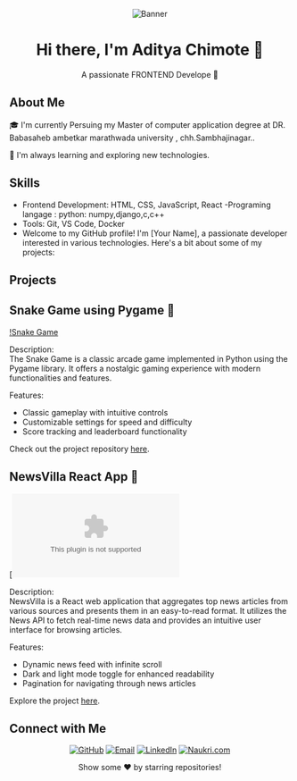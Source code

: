 <!-- Banner Image -->
<p align="center">
  <img src="https://github.com/yourusername/yourusername/raw/main/banner.png" alt="Banner">
</p>

<!-- Introduction -->
<h1 align="center">Hi there, I'm Aditya Chimote 👋</h1>
<p align="center">A passionate FRONTEND Develope 🚀</p>

<!-- About Me -->
## About Me

🎓 I'm currently Persuing my Master of computer application degree at DR. Babasaheb ambetkar marathwada university , chh.Sambhajinagar..



🌱 I'm always learning and exploring new technologies.

<!-- Skills -->
## Skills

- Frontend Development: HTML, CSS, JavaScript, React
-Programing langage : python: numpy,django,c,c++
- Tools: Git, VS Code, Docker
- Welcome to my GitHub profile! I'm [Your Name], a passionate developer interested in various technologies. Here's a bit about some of my projects:

## Projects

## Snake Game using Pygame 🐍

[!Snake Game]([link_to_snake_game_repository](https://github.com/Aadichimote/snake_game))

Description:  
The Snake Game is a classic arcade game implemented in Python using the Pygame library. It offers a nostalgic gaming experience with modern functionalities and features.

Features:
- Classic gameplay with intuitive controls
- Customizable settings for speed and difficulty
- Score tracking and leaderboard functionality

Check out the project repository [here](link_to_snake_game_repository).

## NewsVilla React App 📰

[![NewsVilla](https://github.com/Aadichimote/NewsVilla.com)

Description:  
NewsVilla is a React web application that aggregates top news articles from various sources and presents them in an easy-to-read format. It utilizes the News API to fetch real-time news data and provides an intuitive user interface for browsing articles.

Features:
- Dynamic news feed with infinite scroll
- Dark and light mode toggle for enhanced readability
- Pagination for navigating through news articles

Explore the project [here]([link_to_newsvilla_app](https://github.com/Aadichimote/NewsVilla.com)).

<!-- Connect with Me -->
## Connect with Me

<p align="center">
  <a href="https://github.com/Aadichimote"><img src="https://img.shields.io/badge/-GitHub-181717?style=flat-square&logo=github&logoColor=white" alt="GitHub"></a>
  <a href="mailto:adityachimote@gmail.com"><img src="https://img.shields.io/badge/-Email-D14836?style=flat-square&logo=gmail&logoColor=white" alt="Email"></a>
  <a href="https://www.linkedin.com/in/aditya-chimote-37a608280/"><img src="https://img.shields.io/badge/-LinkedIn-0A66C2?style=flat-square&logo=linkedin&logoColor=white" alt="LinkedIn"></a>
  <a href="https:https://www.naukri.com/mnjuser/profile?id=&altresid"><img src="https://img.shields.io/badge/-Naukri.com-0084FF?style=flat-square&logo=naukri&logoColor=white" alt="Naukri.com"></a> </p>

<!-- Footer -->
<p align="center">Show some ❤️ by starring repositories!</p>
